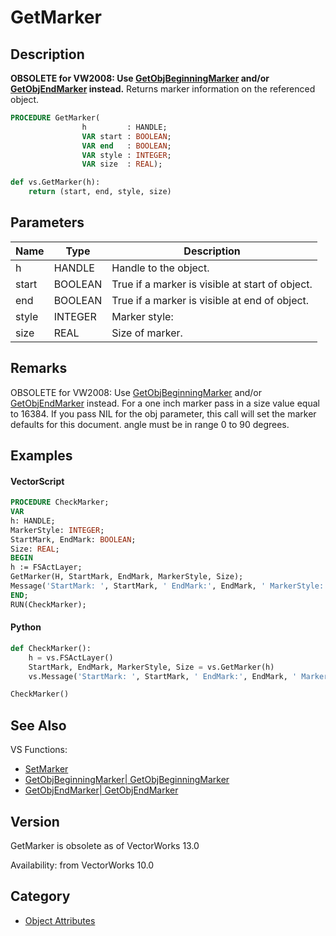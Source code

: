 # GetMarker

## Description
<b>OBSOLETE for VW2008: Use [ GetObjBeginningMarker](GetObjBeginningMarker.md) and/or [ GetObjEndMarker](GetObjEndMarker.md) instead.</b>
Returns marker information on the referenced object.

```pascal
PROCEDURE GetMarker(
				h         : HANDLE;
				VAR start : BOOLEAN;
				VAR end   : BOOLEAN;
				VAR style : INTEGER;
				VAR size  : REAL);
```

```python
def vs.GetMarker(h):
    return (start, end, style, size)
```

## Parameters
|Name|Type|Description|
|---|---|---|
|h|HANDLE|Handle to the object.|
|start|BOOLEAN|True if a marker is visible at start of object.|
|end|BOOLEAN|True if a marker is visible at end of object.|
|style|INTEGER|Marker style:|0 - Filled Arrow Marker|1 - Empty Arrow Marker|2 - Open Arrow Marker|3 - Filled Ball Marker|4 - Empty Ball Marker|5 - Slash Marker|6 - Cross Marker|
|size|REAL|Size of marker.|

## Remarks
OBSOLETE for VW2008: Use [ GetObjBeginningMarker](GetObjBeginningMarker.md) and/or [ GetObjEndMarker](GetObjEndMarker.md) instead.
For a one inch marker pass in a size value equal to 16384. If you pass NIL for the obj parameter, this call will set the marker defaults for this document.  angle must be in range 0 to 90 degrees.

## Examples
#### VectorScript ####
```pascal
PROCEDURE CheckMarker;
VAR
h: HANDLE;
MarkerStyle: INTEGER;
StartMark, EndMark: BOOLEAN;
Size: REAL;
BEGIN
h := FSActLayer;
GetMarker(H, StartMark, EndMark, MarkerStyle, Size);
Message('StartMark: ', StartMark, ' EndMark:', EndMark, ' MarkerStyle:', MarkerStyle, ' Size:', Size);
END;
RUN(CheckMarker);
```
#### Python ####
```python
def CheckMarker():
	h = vs.FSActLayer()
	StartMark, EndMark, MarkerStyle, Size = vs.GetMarker(h)
	vs.Message('StartMark: ', StartMark, ' EndMark:', EndMark, ' MarkerStyle:', MarkerStyle, ' Size:', Size)

CheckMarker()
```

## See Also
VS Functions:
* [SetMarker](SetMarker.md)
* [GetObjBeginningMarker| GetObjBeginningMarker](GetObjBeginningMarker|%20GetObjBeginningMarker.md)
* [GetObjEndMarker| GetObjEndMarker](GetObjEndMarker|%20GetObjEndMarker.md)

## Version
GetMarker is obsolete as of VectorWorks 13.0

Availability: from VectorWorks 10.0

## Category
* [Object Attributes](../Categories/Object%20Attributes.md)
